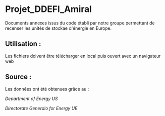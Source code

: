 # Projet_DDEFI_Amiral
Documents annexes issus du code établi par notre groupe permettant de recenser les unités de stockae d'énergie en Europe.

## Utilisation :
Les fichiers doivent être télécharger en local puis ouvert avec un navigateur web

## Source :
Les données ont été obtenues grâce au :

*Department of Energy US*

*Directorate Generalo for Energy UE*
